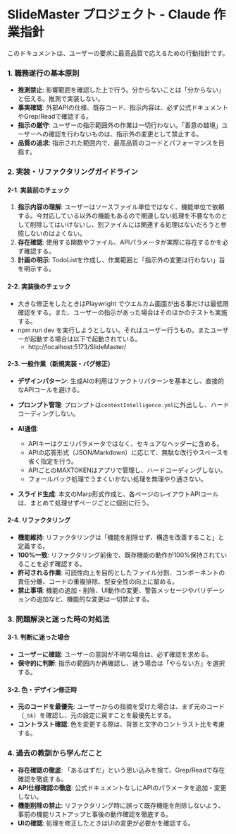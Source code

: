 # SlideMaster プロジェクト - Claude 作業指針

このドキュメントは、ユーザーの要求に最高品質で応えるための行動指針です。

### 1. 職務遂行の基本原則

- **推測禁止**: 影響範囲を確認した上で行う。分からないことは「分からない」と伝える。推測で実装しない。
- **事実確認**: 外部APIの仕様、既存コード、指示内容は、必ず公式ドキュメントやGrep/Readで確認する。
- **指示の厳守**: ユーザーの指示範囲外の作業は一切行わない。「善意の越境」ユーザーへの確認を行わないものは、指示外の変更として禁止する。
- **品質の追求**: 指示された範囲内で、最高品質のコードとパフォーマンスを目指す。
### 2. 実装・リファクタリングガイドライン

#### **2-1. 実装前のチェック**

1. **指示内容の理解**: ユーザーはソースファイル単位ではなく、機能単位で依頼する。今対応している以外の機能もあるので関連しない処理を不要なものとして削除してはいけないし、別ファイルには関連する処理はないだろうと参照しないのはよくない。
2. **存在確認**: 使用する関数やファイル、APIパラメータが実際に存在するかを必ず確認する。
3. **計画の明示**: TodoListを作成し、作業範囲と「指示外の変更は行わない」旨を明示する。
    
#### **2-2. 実装後のチェック**
- 大きな修正をしたときはPlaywright でウエルカム画面が出る事だけは最低限確認をする。また、ユーザーの指示があった場合はそのほかのテストも実施する。
- npm run dev を実行しようとしない。それはユーザー行うもの。またユーザーが起動する場合は以下で起動されている。
	- http://localhost:5173/SlideMaster/
#### **2-3. 一般作業（新規実装・バグ修正）**

- **デザインパターン**: 生成AIの利用はファクトリパターンを基本とし、直接的なAPIコールを避ける。
- **プロンプト管理**: プロンプトは`contextIntelligence.yml`に外出しし、ハードコーディングしない。
- **AI通信**:   
    - APIキーはクエリパラメータではなく、セキュアなヘッダーに含める。
    - APIの応答形式（JSON/Markdown）に応じて、無駄な改行やスペースを省く指定を行う。
    - APIごとのMAXTOKENはアプリで管理し、ハードコーディングしない。
    - フォールバック処理でうまくいかない処理を無理やり通さない。
        
- **スライド生成**: 本文のMarp形式作成と、各ページのレイアウトAPIコールは、まとめて処理せずページごとに個別に行う。
    

#### **2-4. リファクタリング**

- **機能維持**: リファクタリングは「機能を削除せず、構造を改善すること」と定義する。
- **100%一致**: リファクタリング前後で、既存機能の動作が100%保持されていることを必ず確認する。
- **許可される作業**: 可読性向上を目的としたファイル分割、コンポーネントの責任分離、コードの重複排除、型安全性の向上に留める。
- **禁止事項**: 機能の追加・削除、UI動作の変更、警告メッセージやバリデーションの追加など、機能的な変更は一切禁止する。
    

### 3. 問題解決と迷った時の対処法

#### **3-1. 判断に迷った場合**

- **ユーザーに確認**: ユーザーの意図が不明な場合は、必ず確認を求める。
- **保守的に判断**: 指示の範囲内か再確認し、迷う場合は「やらない方」を選択する。
    

#### **3-2. 色・デザイン修正時**

- **元のコードを最優先**: ユーザーからの指摘を受けた場合は、まず元のコード（`_bk`）を確認し、元の設定に戻すことを最優先とする。
- **コントラスト確認**: 色を変更する際は、背景と文字のコントラスト比を考慮する。

### 4. 過去の教訓から学んだこと

- **存在確認の徹底**: 「あるはずだ」という思い込みを捨て、Grep/Readで存在確認を徹底する。
- **API仕様確認の徹底**: 公式ドキュメントなしにAPIのパラメータを追加・変更しない。
- **機能削除の禁止**: リファクタリング時に誤って既存機能を削除しないよう、事前の機能リストアップと事後の動作確認を徹底する。
- **UIの確認**: 処理を修正したときはUIの変更が必要かを確認する。
